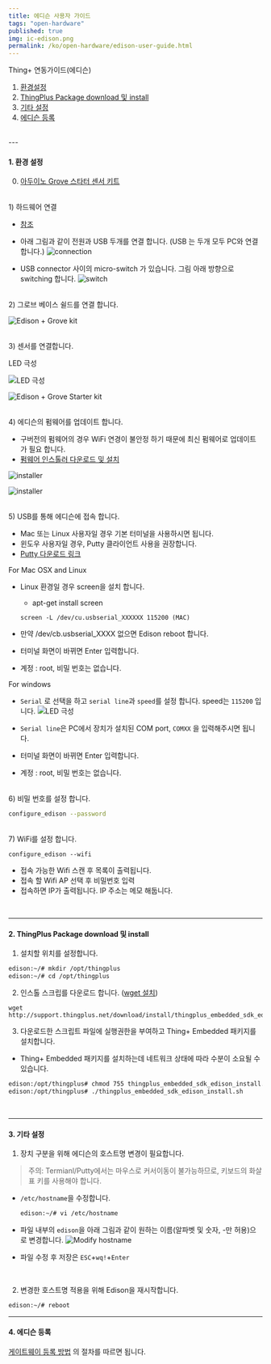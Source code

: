 ```yaml
---
title: 에디슨 사용자 가이드
tags: "open-hardware"
published: true
img: ic-edison.png
permalink: /ko/open-hardware/edison-user-guide.html
---
```


Thing+ 연동가이드(에디슨)
<div id='id-setting'></div>

1. [환경설정](#id-setting)
2. [ThingPlus Package download 및 install](#id-package)
3. [기타 설정](#id-hostname)
4. [에디슨 등록](#id-register)

<br/>
---

#### 1. 환경 설정

0) [아두이노 Grove 스타터 센서 키트](https://www.icbanq.com/P005710113/)

<br/>
1) 하드웨어 연결

   - [참조](https://software.intel.com/en-us/articles/assemble-intel-edison-on-the-arduino-board)
   - 아래 그림과 같이 전원과 USB 두개를 연결 합니다. (USB 는 두개 모두 PC와 연결합니다.)
    ![connection](/assets/edison_connect.png)

   - USB connector 사이의 micro-switch 가 있습니다. 그림 아래 방향으로 switching 합니다. 
    ![switch](/assets/edison_ext.png) 

<br/>
2) 그로브 베이스 쉴드를 연결 합니다.

![Edison + Grove kit](/assets/edison_base.png)
   

<br/>
3) 센서를 연결합니다. 

<p class="dwExpand"> LED 극성 </p>

![LED 극성](/assets/led.png)

<div class="dwExpand2"></div>

![Edison + Grove Starter kit](/assets/edison_sensor.png)

<br/>
4) 에디슨의 펌웨어를 업데이트 합니다.
  
   - 구버전의 펌웨어의 경우 WiFi 연경이 불안정 하기 때문에 최신 펌웨어로 업데이트가 필요 합니다.
   - [펌웨어 인스톨러 다운로드 및 설치](https://software.intel.com/en-us/iot/software/installers)
   
   ![installer](/assets/intel_installer.png)

   ![installer](/assets/intel_installer2.png)

<br/>
5) USB를 통해 에디슨에 접속 합니다.

   - Mac 또는 Linux 사용자일 경우 기본 터미널을 사용하시면 됩니다.
   - 윈도우 사용자일 경우, Putty 클라이언트 사용을 권장합니다.
   - [Putty 다운로드 링크](http://the.earth.li/~sgtatham/putty/latest/x86/putty.exe)

<p class="dwExpand"> For Mac OSX and Linux</p>

- Linux 환경일 경우 screen을 설치 합니다.
   - apt-get install screen

   ```
   screen -L /dev/cu.usbserial_XXXXXX 115200 (MAC)
   ```

- 만약 /dev/cb.usbserial_XXXX 없으면 Edison reboot 합니다.
- 터미널 화면이 바뀌면 Enter 입력합니다.
- 계정 : root, 비밀 번호는 없습니다.

<div class="dwExpand2"></div>

<p class="dwExpand"> For windows</p>

- `Serial` 로 선택을 하고 `serial line`과 `speed`를 설정 합니다. speed는 `115200` 입니다.
![LED 극성](/assets/putty.png)

- `Serial line`은 PC에서 장치가 설치된 COM port, `COMXX` 을 입력해주시면 됩니다.
- 터미널 화면이 바뀌면 Enter 입력합니다.
- 계정 : root, 비밀 번호는 없습니다.

<div class="dwExpand2"></div>


<br/>
6) 비밀 번호를 설정 합니다.

``` bash
configure_edison --password
```

<br/>
7) WiFi를 설정 합니다.

```
configure_edison --wifi
```

   - 접속 가능한 Wifi 스캔 후 목록이 출력됩니다. 
   - 접속 할 Wifi AP 선택 후 비밀번호 입력
   - 접속하면 IP가 출력됩니다. IP 주소는 메모 해둡니다.

<div id='id-package'></div>
 
<br/>

---

#### 2. ThingPlus Package download 및 install

1) 설치할 위치를 설정합니다.
   
```bash
edison:~/# mkdir /opt/thingplus
edison:~/# cd /opt/thingplus
```

2) 인스톨 스크립를 다운로드 합니다. ([wget 설치](/ko/help/faq.html#install_wget))

```
wget http://support.thingplus.net/download/install/thingplus_embedded_sdk_edison_install.sh
```

3) 다운로드한 스크립트 파일에 실행권한을 부여하고 Thing+ Embedded 패키지를 설치합니다.

- Thing+ Embedded 패키지를 설치하는데 네트워크 상태에 따라 수분이 소요될 수 있습니다.

```bash
edison:/opt/thingplus# chmod 755 thingplus_embedded_sdk_edison_install.sh
edison:/opt/thingplus# ./thingplus_embedded_sdk_edison_install.sh
```

<div id='id-hostname'></div>

<br/>

---

#### 3. 기타 설정

1) 장치 구분을 위해 에디슨의 호스트명 변경이 필요합니다.

> 주의: Termianl/Putty에서는 마우스로 커서이동이 불가능하므로, 키보드의 화살표 키를 사용해야 합니다.

- `/etc/hostname`을 수정합니다.

  ```bash
  edison:~/# vi /etc/hostname
  ```

- 파일 내부의 `edison`을 아래 그림과 같이 원하는 이름(알파벳 및 숫자, -만 허용)으로 변경합니다.
![Modify hostname](/assets/vi_hostname.png)

- 파일 수정 후 저장은 `ESC`+`wq!`+`Enter` 

<br/>

2) 변경한 호스트명 적용을 위해 Edison을 재시작합니다.

```bash
edison:~/# reboot
```


<div id='id-register'></div>

---

#### 4. 에디슨 등록
[게이트웨이 등록 방법](/ko/user-guide/registration.html#id-gateway) 의 절차를 따르면 됩니다.

<div class='scrolltop'>
    <div class='scroll icon'><i class="fa fa-arrow-circle-up"></i></div>
</div>
